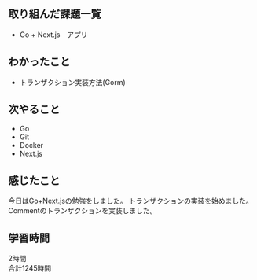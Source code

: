 ## 取り組んだ課題一覧
- Go + Next.js　アプリ

## わかったこと
- トランザクション実装方法(Gorm)

## 次やること
- Go
- Git
- Docker
- Next.js

## 感じたこと
今日はGo+Next.jsの勉強をしました。
トランザクションの実装を始めました。
Commentのトランザクションを実装しました。

## 学習時間
2時間<br />
合計1245時間
